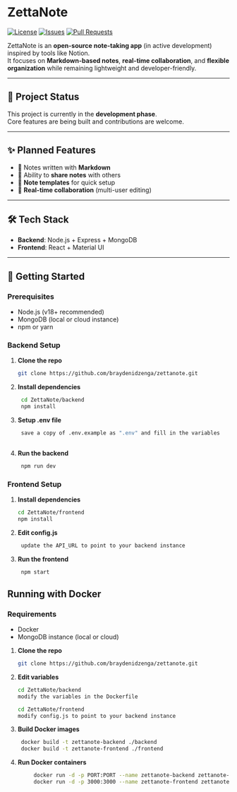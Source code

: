 # ZettaNote

[![License](https://img.shields.io/github/license/braydenidzenga/zettanote)](./LICENSE)
[![Issues](https://img.shields.io/github/issues/braydenidzenga/zettanote)](https://github.com/yourusername/zettanote/issues)
[![Pull Requests](https://img.shields.io/github/issues-pr/braydenidzenga/zettanote)](https://github.com/yourusername/zettanote/pulls)

ZettaNote is an **open-source note-taking app** (in active development) inspired by tools like Notion.  
It focuses on **Markdown-based notes**, **real-time collaboration**, and **flexible organization** while remaining lightweight and developer-friendly.

---

## 🚧 Project Status
This project is currently in the **development phase**.  
Core features are being built and contributions are welcome.

---

## ✨ Planned Features
- 📝 Notes written with **Markdown**  
- 🔗 Ability to **share notes** with others  
- 📑 **Note templates** for quick setup  
- 🤝 **Real-time collaboration** (multi-user editing)  

---

## 🛠️ Tech Stack
- **Backend**: Node.js + Express + MongoDB  
- **Frontend**: React + Material UI 

---

## 🚀 Getting Started

### Prerequisites
- Node.js (v18+ recommended)  
- MongoDB (local or cloud instance)  
- npm or yarn  

### Backend Setup

1. **Clone the repo**
   ```bash
   git clone https://github.com/braydenidzenga/zettanote.git

2. **Install dependencies**
   ```bash
    cd ZettaNote/backend
    npm install

3. **Setup .env file**
   ```bash
    save a copy of .env.example as ".env" and fill in the variables
    
4. **Run the backend**
   ```bash
    npm run dev
### Frontend Setup

1. **Install dependencies**
   ```bash
   cd ZettaNote/frontend
   npm install

2. **Edit config.js**
   ```bash
    update the API_URL to point to your backend instance
   
3. **Run the frontend**
   ```bash
    npm start

## Running with Docker

### Requirements
* Docker
* MongoDB instance (local or cloud)


1. **Clone the repo**
   ```bash
   git clone https://github.com/braydenidzenga/zettanote.git

2. **Edit variables**
    ```bash
   cd ZettaNote/backend
   modify the variables in the Dockerfile
   
   cd ZettaNote/frontend
   modify config.js to point to your backend instance
   
3. **Build Docker images**
   ```bash
    docker build -t zettanote-backend ./backend
    docker build -t zettanote-frontend ./frontend

4. **Run Docker containers**
   ```bash
        docker run -d -p PORT:PORT --name zettanote-backend zettanote-backend
        docker run -d -p 3000:3000 --name zettanote-frontend zettanote-frontend
